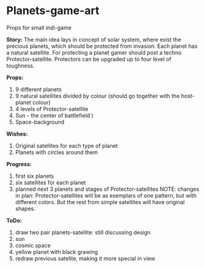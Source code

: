 # Planets-game-art
Props for small indi-game

**Story:**
The main idea lays in concept of solar system, where exist the precious planets, which should be protected from invasion.
Each planet has a natural satellite.
For protecting a planet gamer should post a techno Protector-satellite. Protectors can be upgraded up to four level of toughness.

**Props:**
1. 9 different planets
2. 9 natural satellites divided by colour (should go together with the host-planet colour)
3. 4 levels of Protector-satellite
4. Sun - the center of battlefield )
5. Space-background

**Wishes:**
1. Original satellites for each type of planet
2. Planets with circles around them

**Progress:**
1. first six planets
2. six satellites for each planet
3. planned next 3 planets and stages of Protector-satellites
NOTE: changes in plan: Protector-satellites will be as exemplars of one pattern, but with different colors. But the rest from simple satellites will have original shapes.

**ToDo:**
1. draw two pair planets-satellite: still discussing design
2. sun
3. cosmic space
4. yellow planet with black grawing
5. redraw previous satelite, making it more special in view

